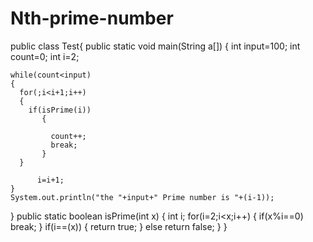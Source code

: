# Nth-prime-number
public class Test{
  public static void main(String a[])
  {
    int input=100;
    int count=0;
    int i=2;
    
    while(count<input)
    {
      for(;i<i+1;i++)
      {
        if(isPrime(i))
           {
          
             count++;
             break;
           }
      }
      
          i=i+1;
    }
    System.out.println("the "+input+" Prime number is "+(i-1));
  }
  public static boolean isPrime(int x)
  {
    int i;
    for(i=2;i<x;i++)
    {
      if(x%i==0)
        break;
    }
    if(i==(x))
    {
      return true;
    }
    else
    return false;
  }
}
           
